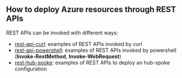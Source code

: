 <properties
pageTitle= 'How to deploy Azure resources through REST APIs'
description= "How to deploy Azure resources through REST APIs"
documentationcenter: na
services=""
documentationCenter="github"
authors="fabferri"
manager=""
editor=""/>

<tags
   ms.service="configuration-Example-Azure"
   ms.devlang="na"
   ms.topic="article"
   ms.tgt_pltfrm="na"
   ms.workload="na"
   ms.date="07/03/2022"
   ms.author="fabferri" />

## How to deploy Azure resources through REST APIs
REST APIs can be invoked with different ways:
* [rest-api-curl](./rest-api-curl): examples of REST APIs invoked by curl
* [rest-api-powershell](./rest-api-powershell): examples of REST APIs invoked by powershell (**Invoke-RestMethod**, **Invoke-WebRequest**)
* [rest-hub-spoke](./rest-hub-spoke): examples of REST APIs to deploy an hub-spoke configuration

<!--Image References-->

<!--Link References-->

